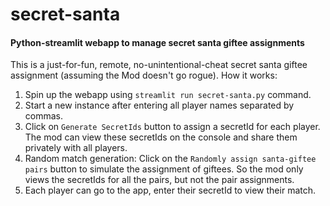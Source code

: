 # secret-santa
#### Python-streamlit webapp to manage secret santa giftee assignments


This is a just-for-fun, remote, no-unintentional-cheat secret santa giftee assignment (assuming the Mod doesn't go rogue). 
How it works:
1. Spin up the webapp using `streamlit run secret-santa.py` command. 
2. Start a new instance after entering all player names separated by commas.
3. Click on `Generate SecretIds` button to assign a secretId for each player. The mod can view these secretIds on the console and share them privately with all players. 
4. Random match generation: Click on the `Randomly assign santa-giftee pairs` button to simulate the assignment of giftees. So the mod only views the secretIds for all the pairs, but not the pair assignments. 
5. Each player can go to the app, enter their secretId to view their match. 
